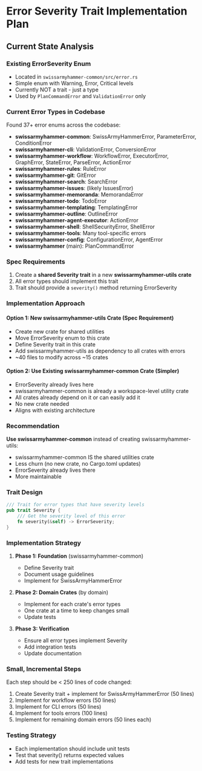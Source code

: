 # Error Severity Trait Implementation Plan

## Current State Analysis

### Existing ErrorSeverity Enum
- Located in `swissarmyhammer-common/src/error.rs`
- Simple enum with Warning, Error, Critical levels
- Currently NOT a trait - just a type
- Used by `PlanCommandError` and `ValidationError` only

### Current Error Types in Codebase
Found 37+ error enums across the codebase:
- **swissarmyhammer-common**: SwissArmyHammerError, ParameterError, ConditionError
- **swissarmyhammer-cli**: ValidationError, ConversionError
- **swissarmyhammer-workflow**: WorkflowError, ExecutorError, GraphError, StateError, ParseError, ActionError
- **swissarmyhammer-rules**: RuleError
- **swissarmyhammer-git**: GitError
- **swissarmyhammer-search**: SearchError
- **swissarmyhammer-issues**: (likely IssuesError)
- **swissarmyhammer-memoranda**: MemorandaError
- **swissarmyhammer-todo**: TodoError
- **swissarmyhammer-templating**: TemplatingError
- **swissarmyhammer-outline**: OutlineError
- **swissarmyhammer-agent-executor**: ActionError
- **swissarmyhammer-shell**: ShellSecurityError, ShellError
- **swissarmyhammer-tools**: Many tool-specific errors
- **swissarmyhammer-config**: ConfigurationError, AgentError
- **swissarmyhammer** (main): PlanCommandError

### Spec Requirements
1. Create a **shared Severity trait** in a new **swissarmyhammer-utils crate**
2. All error types should implement this trait
3. Trait should provide a `severity()` method returning ErrorSeverity

### Implementation Approach

#### Option 1: New swissarmyhammer-utils Crate (Spec Requirement)
- Create new crate for shared utilities
- Move ErrorSeverity enum to this crate
- Define Severity trait in this crate
- Add swissarmyhammer-utils as dependency to all crates with errors
- ~40 files to modify across ~15 crates

#### Option 2: Use Existing swissarmyhammer-common Crate (Simpler)
- ErrorSeverity already lives here
- swissarmyhammer-common is already a workspace-level utility crate
- All crates already depend on it or can easily add it
- No new crate needed
- Aligns with existing architecture

### Recommendation
**Use swissarmyhammer-common** instead of creating swissarmyhammer-utils:
- swissarmyhammer-common IS the shared utilities crate
- Less churn (no new crate, no Cargo.toml updates)
- ErrorSeverity already lives there
- More maintainable

### Trait Design

```rust
/// Trait for error types that have severity levels
pub trait Severity {
    /// Get the severity level of this error
    fn severity(&self) -> ErrorSeverity;
}
```

### Implementation Strategy

1. **Phase 1: Foundation** (swissarmyhammer-common)
   - Define Severity trait
   - Document usage guidelines
   - Implement for SwissArmyHammerError

2. **Phase 2: Domain Crates** (by domain)
   - Implement for each crate's error types
   - One crate at a time to keep changes small
   - Update tests

3. **Phase 3: Verification**
   - Ensure all error types implement Severity
   - Add integration tests
   - Update documentation

### Small, Incremental Steps

Each step should be < 250 lines of code changed:
1. Create Severity trait + implement for SwissArmyHammerError (50 lines)
2. Implement for workflow errors (50 lines)
3. Implement for CLI errors (50 lines)
4. Implement for tools errors (100 lines)
5. Implement for remaining domain errors (50 lines each)

### Testing Strategy
- Each implementation should include unit tests
- Test that severity() returns expected values
- Add tests for new trait implementations
